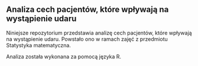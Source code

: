 ## Analiza cech pacjentów, które wpływają na wystąpienie udaru

Niniejsze repozytorium przedstawia analizę cech pacjentów, które wpływają na wystąpienie udaru. Powstało ono w ramach zajęć z przedmiotu Statystyka matematyczna. 

Analiza została wykonana za pomocą języka R.
